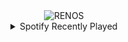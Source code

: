 <div align="center">
<picture>
    <source media="(prefers-color-scheme: dark)" srcset="https://i.ibb.co/HpQgkSF/output-gif.gif">
    <source media="(prefers-color-scheme: light)" srcset="https://i.ibb.co/HpQgkSF/output-gif.gif">
    <img alt="RENOS" src="https://i.ibb.co/HpQgkSF/output-gif.gif">
</picture>
<details>
<summary>Spotify Recently Played</summary>
<img src="https://spotify-recently-played-readme.vercel.app/api?user=31d6d6zerc5ct6kck32na2ozsqf4&unique=1&width=400" alt="Spotify" />
</details>
</div>

<!-- Image deletion URL: https://ibb.co/R4WHVFv/e6b108da3f61606b79509d5d481affe3 -->